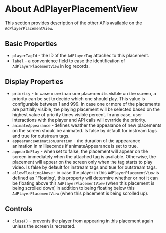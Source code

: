 # About AdPlayerPlacementView

This section provides description of the other APIs available on the `AdPlayerPlacementView`.


## Basic Properties

- `playerTagId` - the ID of the `AdPlayerTag` attached to this placement.
- `label` - a convenience field to ease the identification of `AdPlayerPlacementView` in log records.


## Display Properties

- `priority` - in case more than one placement is visible on the screen, a priority can be set to decide which one should play. This value is configurable between 1 and 999. In case one or more of the placements are partially visible, the playing placement will be selected based on the highest value of priority times visible percent. In any case, user interactions with the player and API calls will override the priority.
- `animateAppearance` - defines weather the appearance of new placements on the screen should be animated. Is false by default for instream tags and true for outstream tags.
- `appearanceAnimationDuration` - the duration of the appearance animation in milliseconds if animateAppearance is set to true.
- `appearOnPlay` - when set to false, the placement will appear on the screen immediately when the attached tag is available. Otherwise, the placement will appear on the screen only when the tag starts to play video. Is false by default for instream tags and true for outstream tags.
- `allowFloatingAbove` - in case the player in this `AdPlayerPlacementView` is defined as "Floating", this property will determine whether or not it can be floating above this `AdPlayerPlacementView` (when this placement is being scrolled down) in addition to being floating below this `AdPlayerPlacementView` (when this placement is being scrolled up).


## Controls

- `close()` - prevents the player from appearing in this placement again unless the screen is recreated.

